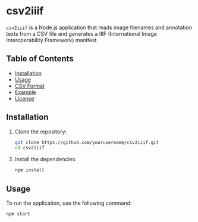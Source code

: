 # csv2iiif

`csv2iiif` is a Node.js application that reads image filenames and annotation texts from a CSV file and generates a IIIF (International Image Interoperability Framework) manifest.

## Table of Contents

- [Installation](#installation)
- [Usage](#usage)
- [CSV Format](#csv-format)
- [Example](#example)
- [License](#license)

## Installation

1. Clone the repository:
    ```sh
    git clone https://github.com/yourusername/csv2iiif.git
    cd csv2iiif
    ```

2. Install the dependencies:
    ```sh
    npm install
    ```

## Usage

To run the application, use the following command:
```sh
npm start